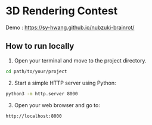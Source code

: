 # 3D Rendering Contest

Demo : https://sy-hwang.github.io/nubzuki-brainrot/

## How to run locally

1. Open your terminal and move to the project directory.

```bash
cd path/to/your/project
```

2. Start a simple HTTP server using Python:

```bash
python3 -m http.server 8000
```

3. Open your web browser and go to:

```
http://localhost:8000
```

